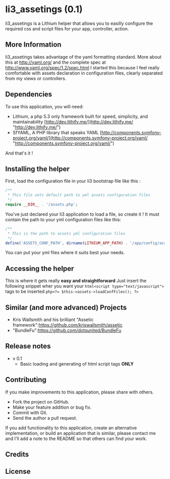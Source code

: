 li3_assetings (0.1)
===========

li3_assetings is a Lithium helper that allows you to easilly configure the required css and script files for your app, controller, action.

More Information
----------------

li3_assetings takes advantage of the yaml formatting standard. More about this at http://yaml.org/ and the complete spec at http://www.yaml.org/spec/1.2/spec.html
I started this because I feel really comfortable with assets declaration in configuration files, clearly separated from my views or controllers.

Dependencies
----------------

To use this application, you will need:

* Lithium, a php 5.3 only framework built for speed, simplicity, and maintainability	[http://dev.lithify.me/](http://dev.lithify.me/ "http://dev.lithify.me/")
* SfYAML, A PHP library that speaks YAML [http://components.symfony-project.org/yaml/](http://components.symfony-project.org/yaml/ "http://components.symfony-project.org/yaml/")

And that's it !

Installing the helper
----------------

First, load the configuration file in your li3 bootstrap file like this :

```php
/**
 * This file sets default path to yml assets configuration files
 */
require __DIR__ . '/assets.php';
```

You've just declared your li3 application to load a file, so create it !
It must contain the path to your yml configuration files like this:

```php
/**
 * This is the path to assets yml configuration files
 */
define('ASSETS_CONF_PATH', dirname(LITHIUM_APP_PATH) . '/app/config/assets');
```

You can put your yml files where it suits best your needs.

Accessing the helper
----------------

This is where it gets really **easy and straightforward**
Just insert the following snippet wher you want your 
```html<script type="text/javascript">```
tags to be inserted
```php<?= $this->assets->loadConfFiles(); ?>```	

Similar (and more advanced) Projects
----------------

* Kris Wallsmith and his brilliant "Assetic framework":https://github.com/kriswallsmith/assetic
* "BundleFu":https://github.com/dotsunited/BundleFu

Release notes
----------------
* v 0.1
	* Basic loading and generating of html script tags **ONLY**

Contributing
----------------

If you make improvements to this application, please share with others.

* Fork the project on GitHub.
* Make your feature addition or bug fix.
* Commit with Git.
* Send the author a pull request.

If you add functionality to this application, create an alternative implementation, or build an application that is similar, please contact me and I'll add a note to the README so that others can find your work.

Credits
----------------


License
----------------
